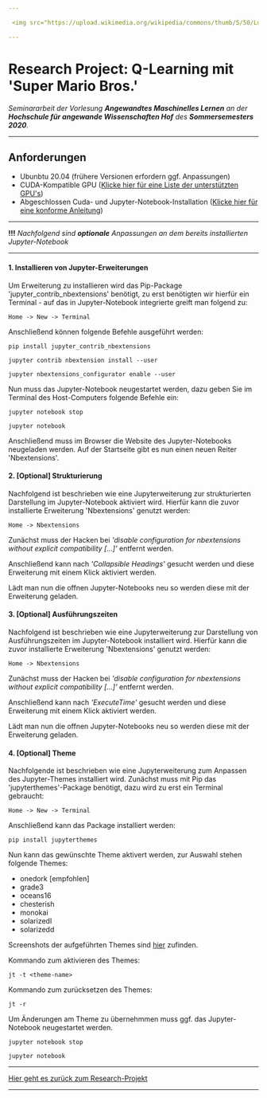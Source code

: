 ```yaml
---

 <img src="https://upload.wikimedia.org/wikipedia/commons/thumb/5/50/Logo_fh_hof.svg/2000px-Logo_fh_hof.svg.png" width="350">

---
```


# Research Project: Q-Learning mit 'Super Mario Bros.'

*Seminararbeit der Vorlesung **Angewandtes Maschinelles Lernen** an der **Hochschule für angewande Wissenschaften Hof** des **Sommersemesters 2020**.*

---

## Anforderungen
- Ubunbtu 20.04 (frühere Versionen erfordern ggf. Anpassungen)
- CUDA-Kompatible GPU (<a href="https://developer.nvidia.com/cuda-gpus">Klicke hier für eine Liste der unterstützten GPU's</a>)
- Abgeschlossen Cuda- und Jupyter-Notebook-Installation (<a href="https://github.com/JanGaida/research_project_machine_learning_hshof_sose2020/blob/master/setup_guide.md">Klicke hier für eine konforme Anleitung</a>)
---

<b>!!!</b> *Nachfolgend sind <b>optionale</b> Anpassungen an dem bereits installierten Jupyter-Notebook*

---

#### 1. Installieren von Jupyter-Erweiterungen

Um Erweiterung zu installieren wird das Pip-Package 'jupyter_contrib_nbextensions' benötigt, zu erst benötigten wir hierfür ein Terminal - auf das in Jupyter-Notebook integrierte greift man folgend zu:

```
Home -> New -> Terminal
```

Anschließend können folgende Befehle ausgeführt werden:

```
pip install jupyter_contrib_nbextensions

jupyter contrib nbextension install --user

jupyter nbextensions_configurator enable --user
```

Nun muss das Jupyter-Notebook neugestartet werden, dazu geben Sie im Terminal des Host-Computers folgende Befehle ein:

```
jupyter notebook stop

jupyter notebook
```

Anschließend muss im Browser die Website des Jupyter-Notebooks neugeladen werden. Auf der Startseite gibt es nun einen neuen Reiter 'Nbextensions'.

#### 2. [Optional] Strukturierung

Nachfolgend ist beschrieben wie eine Jupyterweiterung zur strukturierten Darstellung im Jupyter-Notebook aktiviert wird. Hierfür kann die zuvor installierte Erweiterung 'Nbextensions' genutzt werden:

```
Home -> Nbextensions
```

Zunächst muss der Hacken bei *'disable configuration for nbextensions without explicit compatibility [...]'* entfernt werden.

Anschließend kann nach *'Collapsible Headings'* gesucht werden und diese Erweiterung mit einem Klick aktiviert werden.

Lädt man nun die offnen Jupyter-Notebooks neu so werden diese mit der Erweiterung geladen.

#### 3. [Optional] Ausführungszeiten

Nachfolgend ist beschrieben wie eine Jupyterweiterung zur Darstellung von Ausführungszeiten im Jupyter-Notebook installiert wird. Hierfür kann die zuvor installierte Erweiterung 'Nbextensions' genutzt werden:

```
Home -> Nbextensions
```

Zunächst muss der Hacken bei *'disable configuration for nbextensions without explicit compatibility [...]'* entfernt werden.

Anschließend kann nach *'ExecuteTime'* gesucht werden und diese Erweiterung mit einem Klick aktiviert werden.

Lädt man nun die offnen Jupyter-Notebooks neu so werden diese mit der Erweiterung geladen.

#### 4. [Optional] Theme

Nachfolgende ist beschrieben wie eine Jupyterweiterung zum Anpassen des Jupyter-Themes installiert wird. Zunächst muss mit Pip das 'jupyterthemes'-Package benötigt, dazu wird zu erst ein Terminal gebraucht:

```
Home -> New -> Terminal
```

Anschließend kann das Package installiert werden:

```
pip install jupyterthemes
```

Nun kann das gewünschte Theme aktivert werden, zur Auswahl stehen folgende Themes:
- onedork [empfohlen]
- grade3
- oceans16
- chesterish
- monokai
- solarizedl
- solarizedd

Screenshots der aufgeführten Themes sind <a href="https://github.com/dunovank/jupyter-themes/tree/master/screens">hier</a> zufinden.

Kommando zum aktivieren des Themes:
```
jt -t <theme-name>
```

Kommando zum zurücksetzen des Themes:
```
jt -r
```

Um Änderungen am Theme zu übernehmmen muss ggf. das Jupyter-Notebook neugestartet werden.
```
jupyter notebook stop

jupyter notebook
```

---

<a href="https://github.com/JanGaida/research_project_machine_learning_hshof_sose2020">Hier geht es zurück zum Research-Projekt</a>

---
